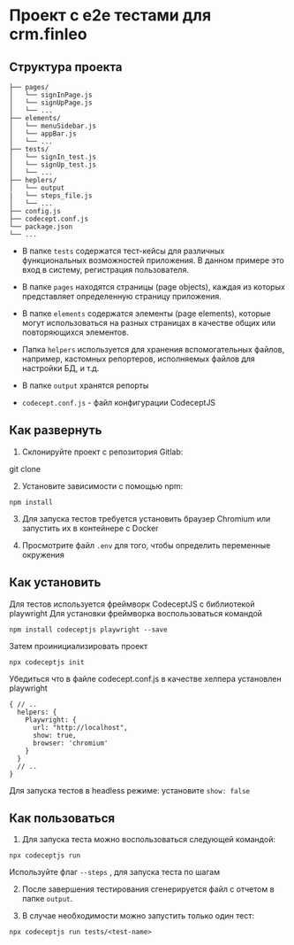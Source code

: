 # Проект с e2e тестами для crm.finleo

## Структура проекта
```
├── pages/
│   └── signInPage.js
│   └── signUpPage.js
│   └── ...
├── elements/
│   └── menuSidebar.js
│   └── appBar.js
│   └── ...
├── tests/
│   └── signIn_test.js
│   └── signUp_test.js
│   └── ...
├── heplers/
│   └── output
|   └── steps_file.js
│   └── ...
├── config.js
├── codecept.conf.js
└── package.json
└── ...
```
- В папке `tests` содержатся тест-кейсы для различных функциональных возможностей приложения. В данном примере это вход в систему, регистрация пользователя.

- В папке `pages` находятся страницы (page objects), каждая из которых представляет определенную страницу приложения. 

- В папке `elements` содержатся элементы (page elements), которые могут использоваться на разных страницах в качестве общих или повторяющихся элементов. 

- Папка `helpers` используется для хранения вспомогательных файлов, например, кастомных репортеров, исполняемых файлов для настройки БД, и т.д.

- В папке `output` хранятся репорты 

- `codecept.conf.js` - файл конфигурации CodeceptJS

## Как развернуть

1. Склонируйте проект с репозитория Gitlab:
 
git clone <project-url>

2. Установите зависимости с помощью npm:

`npm install`

3. Для запуска тестов требуется установить браузер Chromium или запустить их в контейнере с Docker

4. Просмотрите файл `.env` для того, чтобы определить переменные окружения

## Как установить

Для тестов используется фреймворк CodeceptJS с библиотекой playwright
Для установки фреймворка воспользоваться командой

`npm install codeceptjs playwright --save`

Затем проинициализировать проект 

`npx codeceptjs init`

Убедиться что в файле codecept.conf.js в качестве хелпера установлен playwright
```
{ // ..
  helpers: {
    Playwright: {
      url: "http://localhost",
      show: true,
      browser: 'chromium'
    }
  }
  // ..
}
```
Для запуска тестов в headless режиме: установите `show: false`

## Как пользоваться

1. Для запуска теста можно воспользоваться следующей командой:

`npx codeceptjs run`

Используйте флаг `--steps` , для запуска теста по шагам

2. После завершения тестирования сгенерируется файл с отчетом в папке `output`.

3. В случае необходимости можно запустить только один тест: 

`npx codeceptjs run tests/<test-name>`